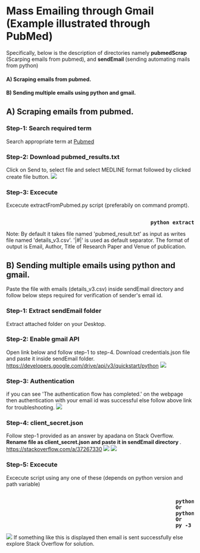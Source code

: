 # Mass Emailing through Gmail (Example illustrated through PubMed)


Specifically, below is the description of directories namely <b> pubmedScrap </b> (Scarping emails from pubmed), and <b> sendEmail </b> (sending automating mails from python) 
#### A) Scraping emails from pubmed.
#### B) Sending multiple emails using python and gmail.



## A) Scraping emails from pubmed.

### Step-1: Search required term 
Search appropriate term at <a href='https://www.ncbi.nlm.nih.gov/pubmed' target='_blank'> Pubmed </a>
### Step-2: Download pubmed_results.txt
Click on Send to, select file and select MEDLINE format followed by clicked create file button.
<img src='screenshots/F1.PNG'/>

### Step-3: Excecute
Excecute extractFromPubmed.py script (preferabily on command prompt). 
<pre><b>
                                              python extractFromPubmed.py
</b></pre>
Note: By default it takes file named 'pubmed_result.txt' as input as writes file named 'details_v3.csv'.
'|#|' is used as default separator. The format of output is Email, Author, Title of Research Paper and Venue of publication. 

## B) Sending multiple emails using python and gmail.
Paste the file with emails (details_v3.csv) inside sendEmail directory and follow below steps required for verification of sender's email id.

### Step-1: Extract sendEmail folder
Extract attached folder on your Desktop. 

### Step-2: Enable gmail API
Open link below and follow step-1 to step-4. Download credentials.json file and paste it inside sendEmail folder. 
https://developers.google.com/drive/api/v3/quickstart/python
<img src='screenshots/S1.PNG'/>

### Step-3: Authentication
if you can see 'The authentication flow has completed.' on the webpage then authentication with your email id was successful else follow above link for troubleshooting. 
<img src='screenshots/S2.PNG'/>

### Step-4: client_secret.json
Follow step-1 provided as an answer by apadana on Stack Overflow. <b> Rename file as client_secret.json and paste it in sendEmail directory </b>. 
https://stackoverflow.com/a/37267330
<img src='screenshots/S3.PNG'/>
<img src='screenshots/S4.PNG'/>

### Step-5: Excecute 
Excecute script using any one of these (depends on python version and path variable)
<pre><b>
                                                      python sendEmail.py
                                                      Or
                                                      python3 sendEmail.py
                                                      Or
                                                      py -3 sendEmail.py
</pre></b>
<img src='screenshots/S5.PNG'/>
If something like this is displayed then email is sent successfully else explore Stack Overflow for solution. 


